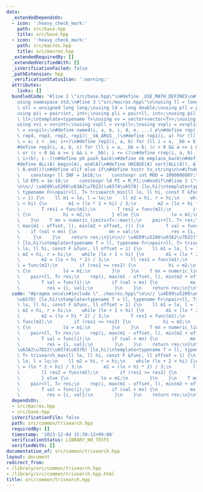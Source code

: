 ```yaml
---
data:
  _extendedDependsOn:
  - icon: ':heavy_check_mark:'
    path: src/base.hpp
    title: src/base.hpp
  - icon: ':heavy_check_mark:'
    path: src/macros.hpp
    title: src/macros.hpp
  _extendedRequiredBy: []
  _extendedVerifiedWith: []
  _isVerificationFailed: false
  _pathExtension: hpp
  _verificationStatusIcon: ':warning:'
  attributes:
    links: []
  bundledCode: "#line 2 \"src/base.hpp\"\n#define _USE_MATH_DEFINES\n#include <bits/stdc++.h>\n\
    using namespace std;\n#line 3 \"src/macros.hpp\"\n\nusing ll = long long;\nusing\
    \ ull = unsigned long long;\nusing ld = long double;\nusing pll = pair<ll, ll>;\n\
    using pii = pair<int, int>;\nusing pli = pair<ll, int>;\nusing pil = pair<int,\
    \ ll>;\ntemplate<typename T>\nusing vv = vector<vector<T>>;\nusing vvl = vv<ll>;\n\
    using vvi = vv<int>;\nusing vvpll = vv<pll>;\nusing vvpli = vv<pli>;\nusing vvpil\
    \ = vv<pil>;\n#define name4(i, a, b, c, d, e, ...) e\n#define rep(...) name4(__VA_ARGS__,\
    \ rep4, rep3, rep2, rep1)(__VA_ARGS__)\n#define rep1(i, a) for (ll i = 0, _aa\
    \ = a; i < _aa; i++)\n#define rep2(i, a, b) for (ll i = a, _bb = b; i < _bb; i++)\n\
    #define rep3(i, a, b, c) for (ll i = a, _bb = b; (c > 0 && a <= i && i < _bb)\
    \ or (c < 0 && a >= i && i > _bb); i += c)\n#define rrep(i, a, b) for (ll i=(a);\
    \ i>(b); i--)\n#define pb push_back\n#define eb emplace_back\n#define mkp make_pair\n\
    #define ALL(A) begin(A), end(A)\n#define UNIQUE(A) sort(ALL(A)), A.erase(unique(ALL(A)),\
    \ A.end())\n#define elif else if\n#define tostr to_string\n\n#ifndef CONSTANTS\n\
    \    constexpr ll INF = 1e18;\n    constexpr int MOD = 1000000007;\n    constexpr\
    \ ld EPS = 1e-10;\n    constexpr ld PI = M_PI;\n#endif\n#line 3 \"src/common/trisearch.hpp\"\
    \n\n// \u4E09\u5206\u63A2\u7D22(\u6574\u6570) [lo,hi)\ntemplate<typename T = ll,\
    \ typename F>\npair<ll, T> trisearch_min(ll lo, ll hi, const F &func, ll offset\
    \ = 1) {\n    ll m1 = lo, l = lo;\n    ll m2 = hi, r = hi;\n    while (lo + 2\
    \ < hi) {\n        m1 = (lo * 2 + hi) / 3;\n        m2 = (lo + hi * 2) / 3;\n\
    \        T res1 = func(m1);\n        T res2 = func(m2);\n        if (res1 <= res2)\
    \ {\n            hi = m2;\n        } else {\n            lo = m1;\n        }\n\
    \    }\n    T mn = numeric_limits<T>::max();\n    pair<ll, T> res;\n    rep(i,\
    \ max(m1 - offset, l), min(m2 + offset, r)) {\n        T val = func(i);\n    \
    \    if (val < mn) {\n            mn = val;\n            res = {i, val};\n   \
    \     }\n    }\n    return res;\n}\n\n// \u4E09\u5206\u63A2\u7D22(\u6574\u6570\
    ) [lo,hi)\ntemplate<typename T = ll, typename F>\npair<ll, T> trisearch_max(ll\
    \ lo, ll hi, const F &func, ll offset = 1) {\n    ll m1 = lo, l = lo;\n    ll\
    \ m2 = hi, r = hi;\n    while (lo + 2 < hi) {\n        m1 = (lo * 2 + hi) / 3;\n\
    \        m2 = (lo + hi * 2) / 3;\n        ll res1 = func(m1);\n        ll res2\
    \ = func(m2);\n        if (res1 >= res2) {\n            hi = m2;\n        } else\
    \ {\n            lo = m1;\n        }\n    }\n    T mx = numeric_limits<T>::min();\n\
    \    pair<ll, T> res;\n    rep(i, max(m1 - offset, l), min(m2 + offset, r)) {\n\
    \        T val = func(i);\n        if (val > mx) {\n            mx = val;\n  \
    \          res = {i, val};\n        }\n    }\n    return res;\n}\n"
  code: "#pragma once\n#include \"../macros.hpp\"\n\n// \u4E09\u5206\u63A2\u7D22(\u6574\
    \u6570) [lo,hi)\ntemplate<typename T = ll, typename F>\npair<ll, T> trisearch_min(ll\
    \ lo, ll hi, const F &func, ll offset = 1) {\n    ll m1 = lo, l = lo;\n    ll\
    \ m2 = hi, r = hi;\n    while (lo + 2 < hi) {\n        m1 = (lo * 2 + hi) / 3;\n\
    \        m2 = (lo + hi * 2) / 3;\n        T res1 = func(m1);\n        T res2 =\
    \ func(m2);\n        if (res1 <= res2) {\n            hi = m2;\n        } else\
    \ {\n            lo = m1;\n        }\n    }\n    T mn = numeric_limits<T>::max();\n\
    \    pair<ll, T> res;\n    rep(i, max(m1 - offset, l), min(m2 + offset, r)) {\n\
    \        T val = func(i);\n        if (val < mn) {\n            mn = val;\n  \
    \          res = {i, val};\n        }\n    }\n    return res;\n}\n\n// \u4E09\u5206\
    \u63A2\u7D22(\u6574\u6570) [lo,hi)\ntemplate<typename T = ll, typename F>\npair<ll,\
    \ T> trisearch_max(ll lo, ll hi, const F &func, ll offset = 1) {\n    ll m1 =\
    \ lo, l = lo;\n    ll m2 = hi, r = hi;\n    while (lo + 2 < hi) {\n        m1\
    \ = (lo * 2 + hi) / 3;\n        m2 = (lo + hi * 2) / 3;\n        ll res1 = func(m1);\n\
    \        ll res2 = func(m2);\n        if (res1 >= res2) {\n            hi = m2;\n\
    \        } else {\n            lo = m1;\n        }\n    }\n    T mx = numeric_limits<T>::min();\n\
    \    pair<ll, T> res;\n    rep(i, max(m1 - offset, l), min(m2 + offset, r)) {\n\
    \        T val = func(i);\n        if (val > mx) {\n            mx = val;\n  \
    \          res = {i, val};\n        }\n    }\n    return res;\n}\n"
  dependsOn:
  - src/macros.hpp
  - src/base.hpp
  isVerificationFile: false
  path: src/common/trisearch.hpp
  requiredBy: []
  timestamp: '2023-12-04 15:39:12+09:00'
  verificationStatus: LIBRARY_NO_TESTS
  verifiedWith: []
documentation_of: src/common/trisearch.hpp
layout: document
redirect_from:
- /library/src/common/trisearch.hpp
- /library/src/common/trisearch.hpp.html
title: src/common/trisearch.hpp
---
```

